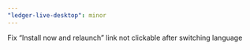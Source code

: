 ```yaml
---
"ledger-live-desktop": minor
---
```


Fix “Install now and relaunch” link not clickable after switching language
